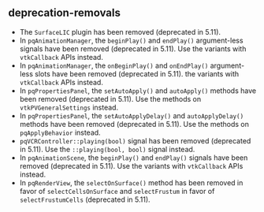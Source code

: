 ## deprecation-removals

* The `SurfaceLIC` plugin has been removed (deprecated in 5.11).
* In `pqAnimationManager`, the `beginPlay()` and `endPlay()` argument-less
  signals have been removed (deprecated in 5.11). Use the variants with
  `vtkCallback` APIs instead.
* In `pqAnimationManager`, the `onBeginPlay()` and `onEndPlay()` argument-less
  slots have been removed (deprecated in 5.11). the variants with `vtkCallback`
  APIs instead.
* In `pqPropertiesPanel`, the `setAutoApply()` and `autoApply()` methods have
  been removed (deprecated in 5.11). Use the methods on `vtkPVGeneralSettings`
  instead.
* In `pqPropertiesPanel`, the `setAutoApplyDelay()` and `autoApplyDelay()`
  methods have been removed (deprecated in 5.11). Use the methods on
  `pqApplyBehavior` instead.
* `pqVCRController::playing(bool)` signal has been removed (deprecated in
  5.11). Use the `::playing(bool, bool)` signal instead.
* In `pqAnimationScene`, the `beginPlay()` and `endPlay()` signals have been
  removed (deprecated in 5.11). Use the variants with `vtkCallback` APIs
  instead.
* In `pqRenderView`, the `selectOnSurface()` method has been removed in favor
  of `selectCellsOnSurface` and `selectFrustum` in favor of
  `selectFrustumCells` (deprecated in 5.11).
